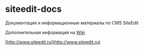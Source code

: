 siteedit-docs
=================

Документация и информационные материалы по CMS SiteEdit 

Дополнительная информация на [Wiki](https://github.com/EdgestileLTD/siteedit-docs/wiki)

[http://www.siteedit.ru](http://www.siteedit.ru)
